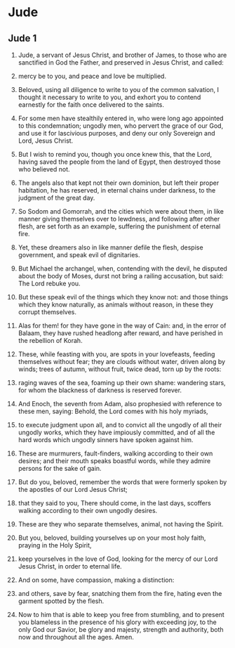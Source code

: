 # Jude

## Jude 1

1. Jude, a servant of Jesus Christ, and brother of James, to those who are sanctified in God the Father, and preserved in Jesus Christ, and called:

2. mercy be to you, and peace and love be multiplied.  

3. Beloved, using all diligence to write to you of the common salvation, I thought it necessary to write to you, and exhort you to contend earnestly for the faith once delivered to the saints.

4. For some men have stealthily entered in, who were long ago appointed to this condemnation; ungodly men, who pervert the grace of our God, and use it for lascivious purposes, and deny our only Sovereign and Lord, Jesus Christ.  

5. But I wish to remind you, though you once knew this, that the Lord, having saved the people from the land of Egypt, then destroyed those who believed not.

6. The angels also that kept not their own dominion, but left their proper habitation, he has reserved, in eternal chains under darkness, to the judgment of the great day.

7. So Sodom and Gomorrah, and the cities which were about them, in like manner giving themselves over to lewdness, and following after other flesh, are set forth as an example, suffering the punishment of eternal fire.

8. Yet, these dreamers also in like manner defile the flesh, despise government, and speak evil of dignitaries.

9. But Michael the archangel, when, contending with the devil, he disputed about the body of Moses, durst not bring a railing accusation, but said: The Lord rebuke you.

10. But these speak evil of the things which they know not: and those things which they know naturally, as animals without reason, in these they corrupt themselves.

11. Alas for them! for they have gone in the way of Cain: and, in the error of Balaam, they have rushed headlong after reward, and have perished in the rebellion of Korah.  

12. These, while feasting with you, are spots in your lovefeasts, feeding themselves without fear; they are clouds without water, driven along by winds; trees of autumn, without fruit, twice dead, torn up by the roots:

13. raging waves of the sea, foaming up their own shame: wandering stars, for whom the blackness of darkness is reserved forever.

14. And Enoch, the seventh from Adam, also prophesied with reference to these men, saying: Behold, the Lord comes with his holy myriads,

15. to execute judgment upon all, and to convict all the ungodly of all their ungodly works, which they have impiously committed, and of all the hard words which ungodly sinners have spoken against him.

16. These are murmurers, fault-finders, walking according to their own desires; and their mouth speaks boastful words, while they admire persons for the sake of gain.  

17. But do you, beloved, remember the words that were formerly spoken by the apostles of our Lord Jesus Christ;

18. that they said to you, There should come, in the last days, scoffers walking according to their own ungodly desires.

19. These are they who separate themselves, animal, not having the Spirit.  

20. But you, beloved, building yourselves up on your most holy faith, praying in the Holy Spirit,

21. keep yourselves in the love of God, looking for the mercy of our Lord Jesus Christ, in order to eternal life.

22. And on some, have compassion, making a distinction:

23. and others, save by fear, snatching them from the fire, hating even the garment spotted by the flesh.  

24. Now to him that is able to keep you free from stumbling, and to present you blameless in the presence of his glory with exceeding joy, to the only God our Savior, be glory and majesty, strength and authority, both now and throughout all the ages. Amen.    